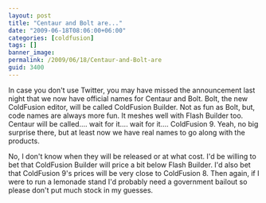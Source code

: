 ```yaml
---
layout: post
title: "Centaur and Bolt are..."
date: "2009-06-18T08:06:00+06:00"
categories: [coldfusion]
tags: []
banner_image: 
permalink: /2009/06/18/Centaur-and-Bolt-are
guid: 3400
---
```


In case you don't use Twitter, you may have missed the announcement last night that we now have official names for Centaur and Bolt. Bolt, the new ColdFusion editor, will be called ColdFusion Builder. Not as fun as Bolt, but, code names are always more fun. It meshes well with Flash Builder too. Centaur will be called.... wait for it.... wait for it.... ColdFusion 9. Yeah, no big surprise there, but at least now we have real names to go along with the products.

No, I don't know when they will be released or at what cost. I'd be willing to bet that ColdFusion Builder will price a bit below Flash Builder. I'd also bet that ColdFusion 9's prices will be very close to ColdFusion 8. Then again, if I were to run a lemonade stand I'd probably need a government bailout so please don't put much stock in my guesses.